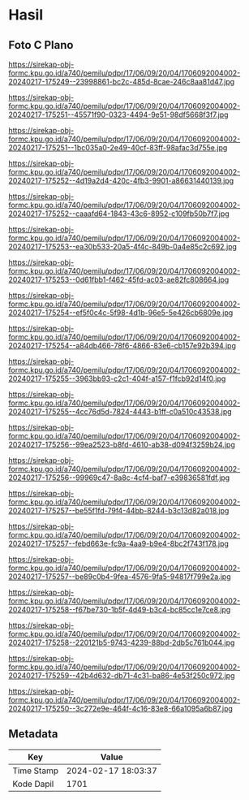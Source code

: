 # Hasil

## Foto C Plano

https://sirekap-obj-formc.kpu.go.id/a740/pemilu/pdpr/17/06/09/20/04/1706092004002-20240217-175249--23998861-bc2c-485d-8cae-246c8aa81d47.jpg

https://sirekap-obj-formc.kpu.go.id/a740/pemilu/pdpr/17/06/09/20/04/1706092004002-20240217-175251--45571f90-0323-4494-9e51-98df5668f3f7.jpg

https://sirekap-obj-formc.kpu.go.id/a740/pemilu/pdpr/17/06/09/20/04/1706092004002-20240217-175251--1bc035a0-2e49-40cf-83ff-98afac3d755e.jpg

https://sirekap-obj-formc.kpu.go.id/a740/pemilu/pdpr/17/06/09/20/04/1706092004002-20240217-175252--4d19a2d4-420c-4fb3-9901-a86631440139.jpg

https://sirekap-obj-formc.kpu.go.id/a740/pemilu/pdpr/17/06/09/20/04/1706092004002-20240217-175252--caaafd64-1843-43c6-8952-c109fb50b7f7.jpg

https://sirekap-obj-formc.kpu.go.id/a740/pemilu/pdpr/17/06/09/20/04/1706092004002-20240217-175253--ea30b533-20a5-4f4c-849b-0a4e85c2c692.jpg

https://sirekap-obj-formc.kpu.go.id/a740/pemilu/pdpr/17/06/09/20/04/1706092004002-20240217-175253--0d61fbb1-f462-45fd-ac03-ae82fc808664.jpg

https://sirekap-obj-formc.kpu.go.id/a740/pemilu/pdpr/17/06/09/20/04/1706092004002-20240217-175254--ef5f0c4c-5f98-4d1b-96e5-5e426cb6809e.jpg

https://sirekap-obj-formc.kpu.go.id/a740/pemilu/pdpr/17/06/09/20/04/1706092004002-20240217-175254--a84db466-78f6-4866-83e6-cb157e92b394.jpg

https://sirekap-obj-formc.kpu.go.id/a740/pemilu/pdpr/17/06/09/20/04/1706092004002-20240217-175255--3963bb93-c2c1-404f-a157-f1fcb92d14f0.jpg

https://sirekap-obj-formc.kpu.go.id/a740/pemilu/pdpr/17/06/09/20/04/1706092004002-20240217-175255--4cc76d5d-7824-4443-b1ff-c0a510c43538.jpg

https://sirekap-obj-formc.kpu.go.id/a740/pemilu/pdpr/17/06/09/20/04/1706092004002-20240217-175256--99ea2523-b8fd-4610-ab38-d094f3259b24.jpg

https://sirekap-obj-formc.kpu.go.id/a740/pemilu/pdpr/17/06/09/20/04/1706092004002-20240217-175256--99969c47-8a8c-4cf4-baf7-e39836581fdf.jpg

https://sirekap-obj-formc.kpu.go.id/a740/pemilu/pdpr/17/06/09/20/04/1706092004002-20240217-175257--be55f1fd-79f4-44bb-8244-b3c13d82a018.jpg

https://sirekap-obj-formc.kpu.go.id/a740/pemilu/pdpr/17/06/09/20/04/1706092004002-20240217-175257--febd663e-fc9a-4aa9-b9e4-8bc2f743f178.jpg

https://sirekap-obj-formc.kpu.go.id/a740/pemilu/pdpr/17/06/09/20/04/1706092004002-20240217-175257--be89c0b4-9fea-4576-9fa5-94817f799e2a.jpg

https://sirekap-obj-formc.kpu.go.id/a740/pemilu/pdpr/17/06/09/20/04/1706092004002-20240217-175258--f67be730-1b5f-4d49-b3c4-bc85cc1e7ce8.jpg

https://sirekap-obj-formc.kpu.go.id/a740/pemilu/pdpr/17/06/09/20/04/1706092004002-20240217-175258--220121b5-9743-4239-88bd-2db5c761b044.jpg

https://sirekap-obj-formc.kpu.go.id/a740/pemilu/pdpr/17/06/09/20/04/1706092004002-20240217-175259--42b4d632-db71-4c31-ba86-4e53f250c972.jpg

https://sirekap-obj-formc.kpu.go.id/a740/pemilu/pdpr/17/06/09/20/04/1706092004002-20240217-175250--3c272e9e-464f-4c16-83e8-66a1095a6b87.jpg


## Metadata

| Key        | Value               |
| ---------- | ------------------- |
| Time Stamp | 2024-02-17 18:03:37 |
| Kode Dapil | 1701                |



